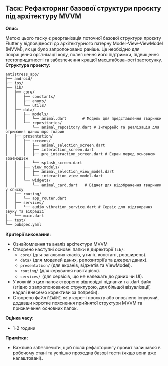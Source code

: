 ## Таск: Рефакторинг базової структури проєкту під архітектуру MVVM

**Опис:**

Метою цього таску є реорганізація поточної базової структури проєкту Flutter у відповідності до архітектурного патерну Model-View-ViewModel (MVVM), як це було запропоновано раніше. Це необхідно для покращення організації коду, полегшення його підтримки, підвищення тестопридатності та забезпечення кращої масштабованості застосунку.
**Структура проекту:**
```
antistress_app/
├── android/
├── ios/
├── lib/
│   ├── core/
│   │   ├── constants/
│   │   ├── enums/
│   │   └── utils/
│   ├── data/
│   │   ├── models/
│   │   │   └── animal.dart       # Модель для представлення тваринки
│   │   └── repositories/
│   │       └── animal_repository.dart # Інтерфейс та реалізація для отримання даних про тварин
│   ├── presentation/
│   │   ├── screens/
│   │   │   ├── animal_selection_screen.dart
│   │   │   ├── interaction_screen.dart
│   │   │   ├── pre_interaction_screen.dart # Екран перед основною взаємодією
│   │   │   └── splash_screen.dart
│   │   ├── view_models/
│   │   │   ├── animal_selection_view_model.dart
│   │   │   └── interaction_view_model.dart
│   │   └── widgets/
│   │       └── animal_card.dart   # Віджет для відображення тваринки у списку
│   ├── routing/
│   │   └── app_router.dart
│   ├── services/
│   │   └── audio_vibration_service.dart # Сервіс для відтворення звуку та вібрації
│   └── main.dart
├── test/
└── pubspec.yaml
```

**Критерії виконання:**

* Ознайомлення та аналіз архітектури MVVM
* Створено наступні основні папки в директорії `lib/`:
    * `core/` (для загальних класів, утиліт, констант, розширень).
    * `data/` (для моделей даних, репозиторіїв та джерел даних).
    * `presentation/` (для екранів, віджетів та ViewModel).
    * `routing/` (для керування навігацією).
    * `services/` (для сервісів, що не належать до даних чи UI).
* У кожній з цих папок створено відповідні підпапки та .dart файл (згідно з запропонованою структурою, для більшої візуалізації, надалі внесемо корективи за потреби).
* Створено файл `README.md` у корені проєкту або оновлено існуючий, додавши коротке пояснення прийнятої структури MVVM та призначення основних папок.

**Оцінка часу:**

* 1-2 години

**Примітки:**

* Важливо забезпечити, щоб після рефакторингу проєкт залишався в робочому стані та успішно проходив базові тести (якщо вони вже налаштовані).
